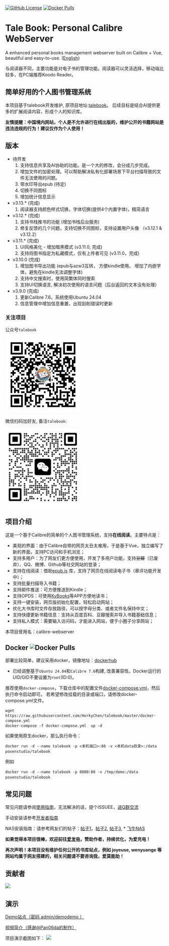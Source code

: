 [![GitHub License](https://img.shields.io/github/license/talebook/talebook?style=flat-square)](https://github.com/talebook/talebook/blob/master/LICENSE)
[![Docker Pulls](https://img.shields.io/docker/pulls/poxenstudio/talebook.svg)](https://hub.docker.com/r/poxenstudio/talebook)


# Tale Book: Personal Calibre WebServer
A enhanced personal books management webserver built on Calibre + Vue, beautiful and easy-to-use. ([English](document/README.en.md))

与阅读器不同，主要功能是对电子书的管理功能。阅读器可以灵活选择，移动端比较多，在PC端推荐Koodo Reader。

## 简单好用的个人图书管理系统
本项目基于talebook开发维护, 原项目地址:[talebook](https://github.com/talebook/talebook)。 后续目标是结合AI提供更多的扩展阅读内容，形成个人的知识库。

**友情提醒：中国境内网站，个人是不允许进行在线出版的，维护公开的书籍网站是违法违规的行为！建议仅作为个人使用！**

## 版本
* 待开发
    1. 支持信息共享及AI协助的功能。是一个大的修改，会分成几步完成。
    2. 增加文件的加密处理。可以帮助解决私有化部署场景下平台扫描导致的文件无法使用的问题。
    3. 带水印导出epub (待定)
    4. 切换不同图标
    5. 增加统计信息显示
* v3.13.* (完成)
    1. 阅读器支持颜色样式切换，字体切换(提供4个内置字体)，精简语言
* v3.12.* (完成)
    1. 支持书栈推书的功能 (增加书栈后台服务)
    2. 修复反馈的几个问题，支持切换不同图标，支持设置用户头像 （v3.12.1 & v3.12.2）
* v3.11.* (完成)
    1. UI风格美化 - 增加暗黑模式 (v3.11.0, 完成)
    2. 支持将图书指定为私藏模式，仅有上传者可见 (v3.11.0，完成)
* v3.10.0 (完成)
    1. 增加图书导出功能 (epub与azw3互转， 方便kindle使用。 增加了内嵌字体，避免在kindle无法调整字体)
    2. 支持中文搜索时，使用简繁体同时搜索
    3. 支持UI切换语言, 解决初次使用的语言问题（后台返回的文本没有处理）
* v3.9.0 (完成)
    1. 更新Calibre 7.6，系统使用Ubuntu 24.04
    2. 信息管理中增加信息重置，出现刮削错误时更新

### 关注项目

公众号```talebook```

![talebook](document/gongzhonghao_talebook.jpg)

微信扫码加好友, 备注```talebook```:

![微信号PoxenStudio](document/weichat_poxenstudio.jpg)



## 项目介绍
这是一个基于Calibre的简单的个人图书管理系统，支持**在线阅读**。主要特点是：
* 美观的界面：由于Calibre自带的网页太丑太难用，于是基于Vue，独立编写了新的界面，支持PC访问和手机浏览；
* 支持多用户：为了网友们更方便使用，开发了多用户功能，支持~~豆瓣~~（已废弃）、QQ、微博、Github等社交网站的登录；
* 支持在线阅读：借助[epub.js](https://github.com/intity/epubreader-js) 库，支持了网页在线阅读电子书（章评功能开发中）；
* 支持批量扫描导入书籍；
* 支持邮件推送：可方便推送到Kindle；
* 支持OPDS：可使用[KyBooks](http://kybook-reader.com/)等APP方便地读书；
* 支持一键安装，网页版初始化配置，轻松启动网站；
* 优化大书库时文件存放路径，可以按字母分类、或者文件名保持中文；
* 支持快捷更新书籍信息：支持从百度百科、豆瓣搜索并导入书籍基础信息；
* 支持私人模式：需要输入访问码，才能进入网站，便于小圈子分享网站；

本项目曾用名：calibre-webserver


## Docker ![Docker Pulls](https://img.shields.io/docker/pulls/poxenstudio/talebook.svg)

部署比较简单，建议采用docker，镜像地址：[dockerhub](https://hub.docker.com/r/poxenstudio/talebook)
* 已经调整基于```Ubuntu 24.04```和```Calibre 7.6```构建, 改善兼容性。Docker运行的UID/GID不要设置为```root```(ID:0)。

推荐使用`docker-compose`，下载仓库中的配置文件[docker-compose.yml](docker-compose.yml)，然后执行命令启动即可。
若希望修改挂载的目录或端口，请修改docker-compose.yml文件。

```
wget https://raw.githubusercontent.com/HorkyChen/talebook/master/docker-compose.yml
docker-compose -f docker-compose.yml  up -d
```


如果使用原生docker，那么执行命令：

`docker run -d --name talebook -p <本机端口>:80 -v <本机data目录>:/data poxenstudio/talebook`


例如

`docker run -d --name talebook -p 8080:80 -v /tmp/demo:/data poxenstudio/talebook`



## 常见问题

常见问题请参阅[使用指南](document/UserGuide.zh_CN.md)，无法解决的话，提个ISSUEE，[进Q群交流](https://qm.qq.com/q/5lSfpJGsBq)

手动安装请参考[开发者指南](document/Development.zh_CN.md)

NAS安装指南：请参考网友们的帖子：[帖子1](https://post.smzdm.com/p/a992p6e0/)，[帖子2](https://post.smzdm.com/p/a3d7ox0k/), [帖子3](https://odcn.top/2019/02/26/2734/), * [飞牛NAS](https://club.fnnas.com/forum.php?mod=viewthread&tid=27403)

**如果觉得本项目很棒，欢迎前往[爱发电](https://afdian.net/@talebook)，赞助作者，持续优化，为爱充电！**

**再次声明！本项目没有维护任何公开的书库站点，例如 joyeuse, wenyuange 等网站均属于网友搭建的，相关问题请不要咨询我，爱莫能助！**


## 贡献者
[![](https://contrib.rocks/image?repo=HorkyChen/talebook)](https://github.com/HorkyChen/talebook/graphs/contributors)


## 演示

[Demo站点（密码 admin/demodemo ）](http://demo.talebook.org)

[视频简介（感谢@Pan06da的制作）](https://player.bilibili.com/player.html?aid=482258810&bvid=BV1AT411S7c3&cid=1018595245&page=1)


项目演示截图如下：
![](document/screenshot.png)
